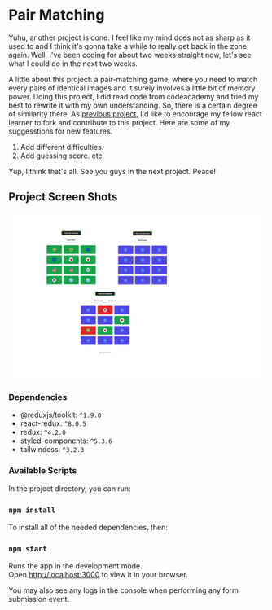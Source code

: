 # Pair Matching

Yuhu, another project is done. I feel like my mind does not as sharp as it used to and I think it's gonna take a while to really get back in the zone again. Well, I've been coding for about two weeks straight now, let's see what I could do in the next two weeks.

A little about this project: a pair-matching game, where you need to match every pairs of identical images and it surely involves a little bit of memory power. Doing this project, I did read code from codeacademy and tried my best to rewrite it with my own understanding. So, there is a certain degree of similarity there. As [previous project](https://github.com/arulhasbi/flash-card), I'd like to encourage my fellow react learner to fork and contribute to this project. Here are some of my suggesstions for new features.

1. Add different difficulties.
2. Add guessing score. etc.

Yup, I think that's all. See you guys in the next project. Peace!


## Project Screen Shots

![Screenshot](ss.png)

### Dependencies

- @reduxjs/toolkit: `^1.9.0`
- react-redux: `^8.0.5`
- redux: `^4.2.0`
- styled-components: `^5.3.6`
- tailwindcss: `^3.2.3`

### Available Scripts

In the project directory, you can run:

### `npm install`

To install all of the needed dependencies, then:

### `npm start`

Runs the app in the development mode.\
Open [http://localhost:3000](http://localhost:3000) to view it in your browser.

You may also see any logs in the console when performing any form submission event.

